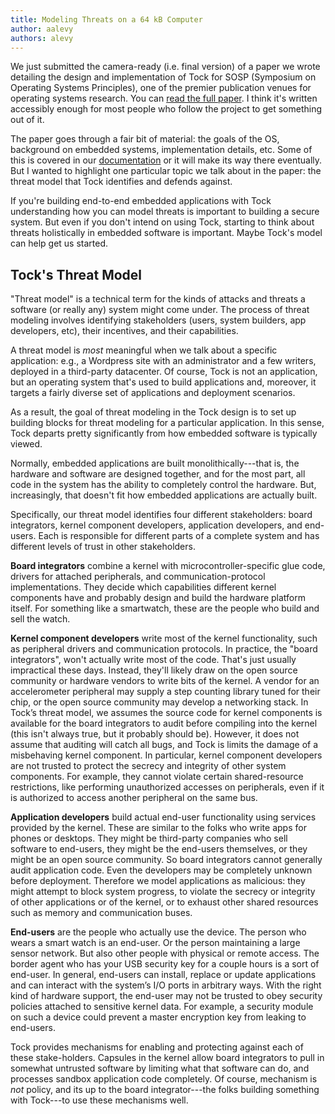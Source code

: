 ```yaml
---
title: Modeling Threats on a 64 kB Computer
author: aalevy
authors: alevy
---
```


We just submitted the camera-ready (i.e. final version) of a paper we wrote
detailing the design and implementation of Tock for SOSP (Symposium on
Operating Systems Principles), one of the premier publication venues for
operating systems research. You can [read the full
paper](/assets/papers/tock-sosp2017.pdf). I think it's written accessibly
enough for most people who follow the project to get something out of it.

The paper goes through a fair bit of material: the goals of the OS, background
on embedded systems, implementation details, etc. Some of this is covered in
our [documentation](/documentation) or it will make its way there eventually.
But I wanted to highlight one particular topic we talk about in the paper: the
threat model that Tock identifies and defends against.

If you're building end-to-end embedded applications with Tock understanding how
you can model threats is important to building a secure system. But even if you
don't intend on using Tock, starting to think about threats holistically in
embedded software is important. Maybe Tock's model can help get us started.

## Tock's Threat Model

"Threat model" is a technical term for the kinds of attacks and threats a
software (or really any) system might come under. The process of threat
modeling involves identifying stakeholders (users, system builders, app
developers, etc), their incentives, and their capabilities.

A threat model is _most_ meaningful when we talk about a specific application:
e.g., a Wordpress site with an administrator and a few writers, deployed in a
third-party datacenter. Of course, Tock is not an application, but an operating
system that's used to build applications and, moreover, it targets a fairly
diverse set of applications and deployment scenarios.

As a result, the goal of threat modeling in the Tock design is to set up
building blocks for threat modeling for a particular application. In this
sense, Tock departs pretty significantly from how embedded software is
typically viewed.

Normally, embedded applications are built monolithically---that is, the
hardware and software are designed together, and for the most part, all code in
the system has the ability to completely control the hardware. But,
increasingly, that doesn't fit how embedded applications are actually built.

Specifically, our threat model identifies four different stakeholders: board
integrators, kernel component developers, application developers, and
end-users. Each is responsible for different parts of a complete system and has
different levels of trust in other stakeholders.

**Board integrators** combine a kernel with microcontroller-specific glue code,
drivers for attached peripherals, and communication-protocol implementations.
They decide which capabilities different kernel components have and probably
design and build the hardware platform itself. For something like a smartwatch,
these are the people who build and sell the watch.

**Kernel component developers** write most of the kernel functionality, such as
peripheral drivers and communication protocols. In practice, the "board
integrators", won't actually write most of the code. That's just usually
impractical these days. Instead, they'll likely draw on the open source
community or hardware vendors to write bits of the kernel. A vendor for an
accelerometer peripheral may supply a step counting library tuned for their
chip, or the open source community may develop a networking stack.  In Tock’s
threat model, we assumes the source code for kernel components is available for
the board integrators to audit before compiling into the kernel (this isn't
always true, but it probably should be). However, it does not assume that
auditing will catch all bugs, and Tock is limits the damage of a misbehaving
kernel component. In particular, kernel component developers are not trusted to
protect the secrecy and integrity of other system components. For example, they
cannot violate certain shared-resource restrictions, like performing
unauthorized accesses on peripherals, even if it is authorized to access
another peripheral on the same bus.

**Application developers** build actual end-user functionality using services
provided by the kernel. These are similar to the folks who write apps for
phones or desktops. They might be third-party companies who sell software to
end-users, they might be the end-users themselves, or they might be an open
source community. So board integrators cannot generally audit application code.
Even the developers may be completely unknown before deployment. Therefore we
model applications as malicious: they might attempt to block system progress,
to violate the secrecy or integrity of other applications or of the kernel, or
to exhaust other shared resources such as memory and communication buses.

**End-users** are the people who actually use the device. The person who wears
a smart watch is an end-user. Or the person maintaining a large sensor network.
But also other people with physical or remote access. The border agent who has
your USB security key for a couple hours is a sort of end-user. In general,
end-users can install, replace or update applications and can interact with the
system’s I/O ports in arbitrary ways. With the right kind of hardware support,
the end-user may not be trusted to obey security policies attached to sensitive
kernel data. For example, a security module on such a device could prevent a
master encryption key from leaking to end-users.

Tock provides mechanisms for enabling and protecting against each of these
stake-holders. Capsules in the kernel allow board integrators to pull in
somewhat untrusted software by limiting what that software can do, and
processes sandbox application code completely. Of course, mechanism is _not_
policy, and its up to the board integrator---the folks building something with
Tock---to use these mechanisms well.
